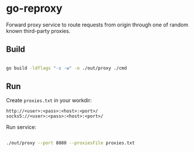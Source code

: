 # go-reproxy

Forward proxy service to route requests from origin through one of random known third-party proxies.

## Build

```bash

go build -ldflags "-s -w" -o ./out/proxy ./cmd

```

## Run

Create `proxies.txt` in your workdir:
```text
http://<user>:<pass>:<host>:<port>/
socks5://<user>:<pass>:<host>:<port>/
```

Run service:
```bash

./out/proxy --port 8080 --proxiesFile proxies.txt
```
